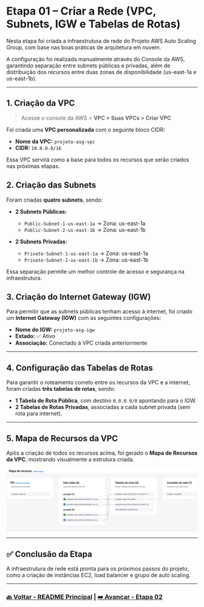 # Etapa 01 – Criar a Rede (VPC, Subnets, IGW e Tabelas de Rotas)

Nesta etapa foi criada a infraestrutura de rede do Projeto AWS Auto Scaling Group, com base nas boas práticas de arquitetura em nuvem.

A configuração foi realizada manualmente através do Console da AWS, garantindo separação entre subnets públicas e privadas, além de distribuição dos recursos entre duas zonas de disponibilidade (us-east-1a e us-east-1b).

---

## 1. Criação da VPC

>Acesse o console da AWS > **VPC > Suas VPCs > Criar VPC**

Foi criada uma **VPC personalizada** com o seguinte bloco CIDR:

- **Nome da VPC:** `projeto-asg-vpc`
- **CIDR:** `10.0.0.0/16`

Essa VPC servirá como a base para todos os recursos que serão criados nas próximas etapas.

## 2. Criação das Subnets

Foram criadas **quatro subnets**, sendo:

- **2 Subnets Públicas:**  
  - `Public-Subnet-1-us-east-1a` → Zona: us-east-1a  
  - `Public-Subnet-2-us-east-1b` → Zona: us-east-1b 

- **2 Subnets Privadas:**  
  - `Private-Subnet-1-us-east-1a` → Zona: us-east-1a 
  - `Private-Subnet-2-us-east-1b` → Zona: us-east-1b 

Essa separação permite um melhor controle de acesso e segurança na infraestrutura.

## 3. Criação do Internet Gateway (IGW)

Para permitir que as subnets públicas tenham acesso à internet, foi criado um **Internet Gateway (IGW)** com as seguintes configurações:

- **Nome do IGW:** `projeto-asg-igw`
- **Estado:** ✅ Ativo
- **Associação:** Conectado à VPC criada anteriormente

---

## 4. Configuração das Tabelas de Rotas

Para garantir o roteamento correto entre os recursos da VPC e a internet, foram criadas **três tabelas de rotas**, sendo:

- **1 Tabela de Rota Pública**, com destino `0.0.0.0/0` apontando para o IGW.
- **2 Tabelas de Rotas Privadas**, associadas a cada subnet privada (sem rota para internet).

---

## 5. Mapa de Recursos da VPC

Após a criação de todos os recursos acima, foi gerado o **Mapa de Recursos da VPC**, mostrando visualmente a estrutura criada.

 
![Print do Mapa de Recursos da VPC](img/02-etapa1-vpc.png)

---

## ✅ Conclusão da Etapa

A infraestrutura de rede está pronta para os próximos passos do projeto, como a criação de instâncias EC2, load balancer e grupo de auto scaling.

---

### **[🔙 Voltar - README Principal](https://github.com/MarcelaLinhares/Projeto-AWS-ASG_Compass-UOL) | [➡️ Avançar - Etapa 02](etapa-02-grupo-seguranca.md)**